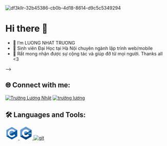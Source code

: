 ![df3kllr-32b45386-cb0b-4d18-8614-d9c5c5349294](https://github.com/truongnhat96/truongnhat96/assets/132559185/9bf58213-d13d-41f1-879b-436b0904ae8e)
 <h1 align="left"> Hi there 👋 </h1>

- 🔭 I’m LUONG NHAT TRUONG
- 🌱 Sinh viên Đại Học tại Hà Nội chuyên ngành lập trình web/mobile
- 👯 Rất mong nhận được sự cộng tác và giúp đỡ từ mọi người. Thanks all <3

-->

<h2 align="left">🌐️ Connect with me:</h2>
<p align="left"> 
<a href="https://linkedin.com/in/Trường Lương Nhật" target="blank"><img align="center" src="https://raw.githubusercontent.com/rahuldkjain/github-profile-readme-generator/master/src/images/icons/Social/linked-in-alt.svg" alt="Trường Lương Nhật" height="30" width="40" /></a>
<a href="https://fb.com/trường lương" target="blank"><img align="center" src="https://raw.githubusercontent.com/rahuldkjain/github-profile-readme-generator/master/src/images/icons/Social/facebook.svg" alt="trường lương" height="30" width="40" /></a>
</p>

<h2 align="left">🛠 Languages and Tools:</h2>
<p align="left"> <a href="https://www.cprogramming.com/" target="_blank" rel="noreferrer"> <img src="https://raw.githubusercontent.com/devicons/devicon/master/icons/c/c-original.svg" alt="c" width="40" height="40"/> </a> <a href="https://www.w3schools.com/cpp/" target="_blank" rel="noreferrer"> <img src="https://raw.githubusercontent.com/devicons/devicon/master/icons/cplusplus/cplusplus-original.svg" alt="cplusplus" width="40" height="40"/> </a> <a href="https://git-scm.com/" target="_blank" rel="noreferrer"> <img src="https://www.vectorlogo.zone/logos/git-scm/git-scm-icon.svg" alt="git" width="40" height="40"/> </a> </p>

